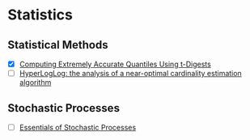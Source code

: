 # Statistics

## Statistical Methods

  - [x] [Computing Extremely Accurate Quantiles Using t-Digests](https://github.com/tdunning/t-digest/blob/master/docs/t-digest-paper/histo.pdf)
  - [ ] [HyperLogLog: the analysis of a near-optimal cardinality estimation algorithm](http://algo.inria.fr/flajolet/Publications/FlFuGaMe07.pdf)

## Stochastic Processes

  - [ ] [Essentials of Stochastic Processes](https://services.math.duke.edu/~rtd/EOSP/EOSP2E.pdf)
